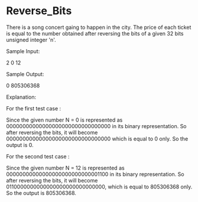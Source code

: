 # Reverse_Bits

There is a song concert gaing to happen in the city. The price of each ticket is equal to the number obtained after reversing the bits of a given 32 bits unsigned integer 'n'.

Sample Input:

2
0
12

Sample Output:

 0
 805306368

Explanation:

For the first test case :

Since the given number N = 0 is represented as 00000000000000000000000000000000 in its binary representation. So after reversing the bits, it will become 00000000000000000000000000000000 which is equal to 0 only. So the output is 0.     



For the second test case :

Since the given number N = 12 is represented as 00000000000000000000000000001100 in its binary representation. So after reversing the bits, it will become 0110000000000000000000000000000, which is equal to 805306368 only. So the output is 805306368.
